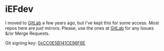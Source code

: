 # iEFdev

I moved to [GitLab][gl] a few years ago, but I've kept this for some access. Most repos here are just mirrors. Please, use the ones at [GitLab][gl] for any Issues &/or Merge Requests.

Git signing key: [0xCC0E5B141CE96F6E][key]

<!-- markdown links -->
[gl]: https://gitlab.com/iEFdev "iEFdev @ GitLab"
[key]: https://gitlab.com/snippets/1722677 "0xCC0E5B141CE96F6E"